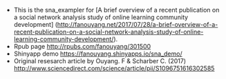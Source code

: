 - This is the sna_exampler for [A brief overview of a recent publication on a social network analysis study of online learning community development] (http://fanouyang.net/2017/07/28/a-brief-overview-of-a-recent-publication-on-a-social-network-analysis-study-of-online-learning-community-development/).
- Rpub page http://rpubs.com/fanouyang/301500
- Shinyapp demo https://fanouyang.shinyapps.io/sna_demo/
- Original resesarch article by Ouyang. F & Scharber C. (2017) http://www.sciencedirect.com/science/article/pii/S1096751616302585
